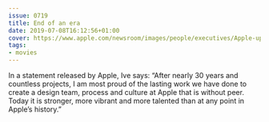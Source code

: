 ```yaml
---
issue: 0719
title: End of an era
date: 2019-07-08T16:12:56+01:00
cover: https://www.apple.com/newsroom/images/people/executives/Apple-update-tim-cook-jonathan-ive-062619_big.jpg.large_2x.jpg
tags:
- movies
---
```

In a statement released by Apple, Ive says: “After nearly 30 years and countless projects, I am most proud of the lasting work we have done to create a design team, process and culture at Apple that is without peer. Today it is stronger, more vibrant and more talented than at any point in Apple’s history.”